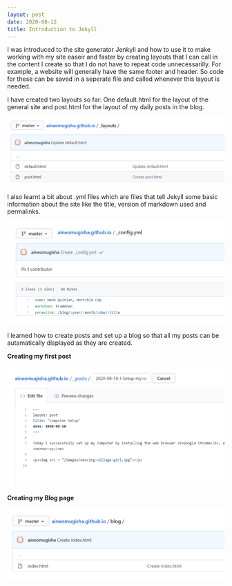 ```yaml
---
layout: post
date: 2020-08-12
title: Introduction to Jekyll
---
```



I was introduced to the site generator Jenkyll and how to use it to make working with my site easeir and faster by creating layouts that I can call in the content I create so that I do not have to repeat code unnecessarilly. For example, a website will generally have the same footer and header. So code for these can be saved in a seperate file and called whenever this layout is needed. 
<p>I have created two layouts so far: One default.html for the layout of the general site and post.html for the layout of my daily posts in the blog.</p>
<p><img src="/images/layouts.png"></p>
I also learnt a bit about .yml files which are files that tell Jekyll some basic information about the site like the title, version of markdown used and permalinks.
<p><img src="/images/yml.png"></p>
I learned how to create posts and set up a blog so that all my posts can be autamatically displayed as they are created.

<b> Creating my first post<b/>
<p><img src="/images/firstpost.png"></p>

<b>Creating my Blog page</b>
<p><img src="/images/blog.png"></p>
